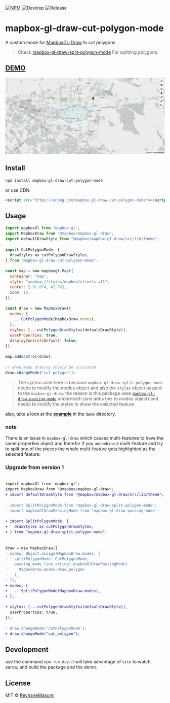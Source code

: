 [![NPM](https://img.shields.io/npm/v/mapbox-gl-draw-cut-polygon-mode.svg)](https://www.npmjs.com/package/mapbox-gl-draw-cut-polygon-mode)
![Develop](https://github.com/reyhanemasumi/mapbox-gl-draw-cut-polygon-mode/workflows/Develop/badge.svg)
![Release](https://github.com/reyhanemasumi/mapbox-gl-draw-cut-polygon-mode/workflows/Release/badge.svg)

# mapbox-gl-draw-cut-polygon-mode

A custom mode for [MapboxGL-Draw](https://github.com/mapbox/mapbox-gl-draw) to cut polygons

> Check [mapbox-gl-draw-split-polygon-mode](https://github.com/ReyhaneMasumi/mapbox-gl-draw-split-polygon-mode) For splitting polygons.

## [DEMO](https://reyhanemasumi.github.io/mapbox-gl-draw-cut-polygon-mode/)

![A Gif showing demo usage](demo/public/demo.gif)

## Install

```bash
npm install mapbox-gl-draw-cut-polygon-mode
```

or use CDN:

```html
<script src="https://unpkg.com/mapbox-gl-draw-cut-polygon-mode"></script>
```

## Usage

```js
import mapboxGl from "mapbox-gl";
import MapboxDraw from "@mapbox/mapbox-gl-draw";
import defaultDrawStyle from "@mapbox/mapbox-gl-draw/src/lib/theme";

import CutPolygonMode, {
  drawStyles as cutPolygonDrawStyles,
} from "mapbox-gl-draw-cut-polygon-mode";

const map = new mapboxgl.Map({
  container: "map",
  style: "mapbox://styles/mapbox/streets-v11",
  center: [-91.874, 42.76],
  zoom: 12,
});

const draw = new MapboxDraw({
  modes: {
    ...CutPolygonMode(MapboxDraw.modes),
  },
  styles: [...cutPolygonDrawStyles(defaultDrawStyle)],
  userProperties: true,
  displayControlsDefault: false,
});

map.addControl(draw);

// when mode drawing should be activated
draw.changeMode("cut_polygon");
```

> The syntax used here is because `mapbox-gl-draw-split-polygon-mode` needs to modify the modes object and also the `styles` object passed to the `mapbox-gl-draw`. the reason is this package uses [`mapbox-gl-draw-passing-mode`](https://github.com/mhsattarian/mapbox-gl-draw-passing-mode) underneath (and adds this to modes object) and needs to modify the styles to show the selected feature.

also, take a look at the [**example**](https://github.com/ReyhaneMasumi/mapbox-gl-draw-cut-polygon-mode/blob/main/demo/src/App.js) in the `demo` directory.

### note

There is an issue in `mapbox-gl-draw` which causes multi-features to have the same properties object and therefor if you `uncombine` a multi-feature and try to split one of the pieces the whole multi-feature gets highlighted as the selected feature.

### Upgrade from version 1

```diff

import mapboxGl from 'mapbox-gl';
import MapboxDraw from '@mapbox/mapbox-gl-draw';
+ import defaultDrawStyle from "@mapbox/mapbox-gl-draw/src/lib/theme";

- import SplitPolygonMode from 'mapbox-gl-draw-split-polygon-mode';
- import mapboxGlDrawPassingMode from 'mapbox-gl-draw-passing-mode';

+ import SplitPolygonMode, {
+   drawStyles as cutPolygonDrawStyles,
+ } from "mapbox-gl-draw-split-polygon-mode";


draw = new MapboxDraw({
- modes: Object.assign(MapboxDraw.modes, {
-   splitPolygonMode: CutPolygonMode,
-   passing_mode_line_string: mapboxGlDrawPassingMode(
-     MapboxDraw.modes.draw_polygon
-   ),
- }),
+ modes: {
+   ...SplitPolygonMode(MapboxDraw.modes),
+ },

+ styles: [...cutPolygonDrawStyles(defaultDrawStyle)],
  userProperties: true,
});

- draw.changeMode('cutPolygonMode');
+ draw.changeMode("cut_polygon");

```

## Development

use the command `npm run dev`. it will take advantage of `vite` to watch, serve, and build the package and the demo.

## License

MIT © [ReyhaneMasumi](LICENSE)

